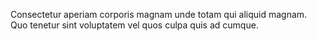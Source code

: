 Consectetur aperiam corporis magnam unde totam qui aliquid magnam.
Quo tenetur sint voluptatem vel quos culpa quis ad cumque.